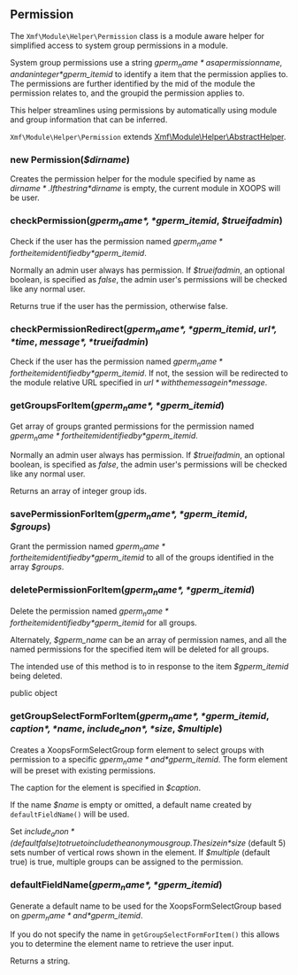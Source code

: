 ## Permission

The `Xmf\Module\Helper\Permission` class is a module aware helper for simplified access to system group
permissions in a module.

System group permissions use a string *$gperm_name* as a permission name, and an
integer *$gperm_itemid* to identify a item that the permission applies to.
The permissions are further identified by the mid of the module the permission relates to,
and the groupid the permission applies to.

This helper streamlines using permissions by automatically using module and group information
that can be inferred.

`Xmf\Module\Helper\Permission` extends [Xmf\Module\Helper\AbstractHelper](abstracthelper.php).

### new Permission(*$dirname*)

Creates the permission helper for the module specified by name as *$dirname*.
If the string *$dirname* is empty, the current module in XOOPS will be user.

### checkPermission(*$gperm_name*, *$gperm_itemid*, *$trueifadmin*)

Check if the user has the permission named *$gperm_name* for the item identified by *$gperm_itemid*.

Normally an admin user always has permission. If *$trueifadmin*, an optional boolean, is
specified as *false*, the admin user's permissions will be checked like any normal user.

Returns true if the user has the permission, otherwise false.

### checkPermissionRedirect(*$gperm_name*, *$gperm_itemid*, *$url*, *$time*, *$message*, *$trueifadmin*)

Check if the user has the permission named *$gperm_name* for the item identified by *$gperm_itemid*.
If not, the session will be redirected to the module relative URL specified in *$url* with the
message in *$message*.

### getGroupsForItem(*$gperm_name*, *$gperm_itemid*)

Get array of groups granted permissions for the permission named *$gperm_name* for the item
identified by *$gperm_itemid*.

Normally an admin user always has permission. If *$trueifadmin*, an optional boolean, is
specified as *false*, the admin user's permissions will be checked like any normal user.

Returns an array of integer group ids.

### savePermissionForItem(*$gperm_name*, *$gperm_itemid*, *$groups*)

Grant the permission named *$gperm_name* for the item identified by *$gperm_itemid* to all of the
groups identified in the array *$groups*.

### deletePermissionForItem(*$gperm_name*, *$gperm_itemid*)

Delete the permission named *$gperm_name* for the item identified by *$gperm_itemid* for all groups.

Alternately, *$gperm_name* can be an array of permission names, and all the named permissions for the
specified item will be deleted for all groups.

The intended use of this method is to in response to the item *$gperm_itemid* being deleted.

public object
### getGroupSelectFormForItem(*$gperm_name*, *$gperm_itemid*, *$caption*, *$name*, *$include_anon*, *$size*, *$multiple*)

Creates a XoopsFormSelectGroup form element to select groups with permission to a specific
*$gperm_name* and *$gperm_itemid*.  The form element will be preset with existing permissions.

The caption for the element is specified in *$caption*.

If the name *$name* is empty or omitted, a default name created by `defaultFieldName()` will be used.

Set *$include_anon* (default false) to true to include the anonymous group.
The size in *$size* (default 5) sets number of vertical rows shown in the element.
If *$multiple* (default true) is true, multiple groups can be assigned to the permission.

### defaultFieldName(*$gperm_name*, *$gperm_itemid*)

Generate a default name to be used for the XoopsFormSelectGroup based on *$gperm_name* and *$gperm_itemid*.

If you do not specify the name in `getGroupSelectFormForItem()` this allows you to determine the
element name to retrieve the user input.

Returns a string.
